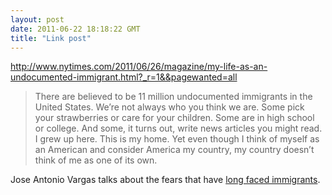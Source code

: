 ```yaml
---
layout: post
date: 2011-06-22 18:18:22 GMT
title: "Link post"
---
```

<http://www.nytimes.com/2011/06/26/magazine/my-life-as-an-undocumented-immigrant.html?_r=1&&pagewanted=all>

> There are believed to be 11 million undocumented immigrants in the United States. We’re not always who you think we are. Some pick your strawberries or care for your children. Some are in high school or college. And some, it turns out, write news articles you might read. I grew up here. This is my home. Yet even though I think of myself as an American and consider America my country, my country doesn’t think of me as one of its own.



Jose Antonio Vargas talks about the fears that have [long faced immigrants][2].



[2]: http://www.theatlantic.com/magazine/print/2011/07/the-madness-of-cesar-chavez/8557/
